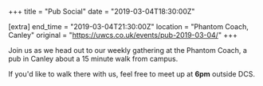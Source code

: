 +++
title = "Pub Social"
date = "2019-03-04T18:30:00Z"

[extra]
end_time = "2019-03-04T21:30:00Z"
location = "Phantom Coach, Canley"
original = "https://uwcs.co.uk/events/pub-2019-03-04/"
+++

Join us as we head out to our weekly gathering at the Phantom Coach, a pub in Canley about a 15 minute walk from campus.

If you'd like to walk there with us, feel free to meet up at **6pm** outside DCS.

